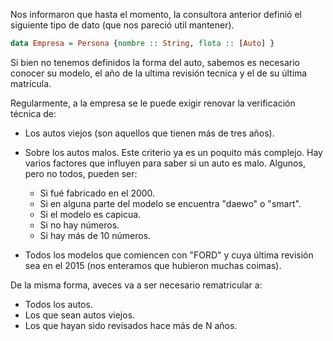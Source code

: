 Nos informaron que hasta el momento, la consultora anterior definió el siguiente tipo de dato (que nos pareció util mantener).

~~~haskell
data Empresa = Persona {nombre :: String, flota :: [Auto] }
~~~

Si bien no tenemos definidos la forma del auto, sabemos es necesario conocer su modelo, el año de la ultima revisión tecnica y el de su última matrícula.

Regularmente, a la empresa se le puede exigir renovar la verificación técnica de:

  * Los autos viejos (son aquellos que tienen más de tres años).
  
  * Sobre los autos malos. Este criterio ya es un poquito más complejo. Hay varios factores que influyen para saber si un auto es malo. Algunos, pero no todos, pueden ser:
    * Si fué fabricado en el 2000.
    * Si en alguna parte del modelo se encuentra "daewo" o "smart".
    * Si el modelo es capicua.
    * Si no hay números.
    * Si hay más de 10 números.
  * Todos los modelos que comiencen con "FORD" y cuya última revisión sea en el 2015 (nos enteramos que hubieron muchas coimas).
  
De la misma forma, aveces va a ser necesario rematricular a:
  * Todos los autos.
  * Los que sean autos viejos.
  * Los que hayan sido revisados hace más de N años.